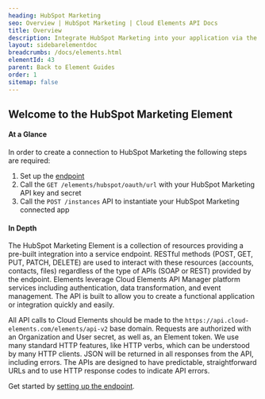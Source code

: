 ```yaml
---
heading: HubSpot Marketing
seo: Overview | HubSpot Marketing | Cloud Elements API Docs
title: Overview
description: Integrate HubSpot Marketing into your application via the Cloud Elements APIs.
layout: sidebarelementdoc
breadcrumbs: /docs/elements.html
elementId: 43
parent: Back to Element Guides
order: 1
sitemap: false
---
```


## Welcome to the HubSpot Marketing Element


#### At a Glance

In order to create a connection to HubSpot Marketing the following steps are required:

1. Set up the [endpoint](hubspot-endpoint-setup.html)
2. Call the `GET /elements/hubspot/oauth/url` with your HubSpot Marketing API key and secret
3. Call the `POST /instances` API to instantiate your HubSpot Marketing connected app

#### In Depth

The HubSpot Marketing Element is a collection of resources providing a pre-built integration into a service endpoint. RESTful methods (POST, GET, PUT, PATCH, DELETE) are used to interact with these resources (accounts, contacts, files) regardless of the type of APIs (SOAP or REST) provided by the endpoint. Elements leverage Cloud Elements API Manager platform services including authentication, data transformation, and event management.  The API is built to allow you to create a functional application or integration quickly and easily.

All API calls to Cloud Elements should be made to the `https://api.cloud-elements.com/elements/api-v2` base domain. Requests are authorized with an Organization and User secret, as well as, an Element token.  We use many standard HTTP features, like HTTP verbs, which can be understood by many HTTP clients. JSON will be returned in all responses from the API, including errors. The APIs are designed to have predictable, straightforward URLs and to use HTTP response codes to indicate API errors.

Get started by [setting up the endpoint](hubspot-endpoint-setup.html).
